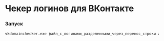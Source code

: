 # Чекер логинов для ВКонтакте

### Запуск
```bash
vkdomainchecker.exe файл_с_логинами_разделенными_через_перенос_строки access_token
```